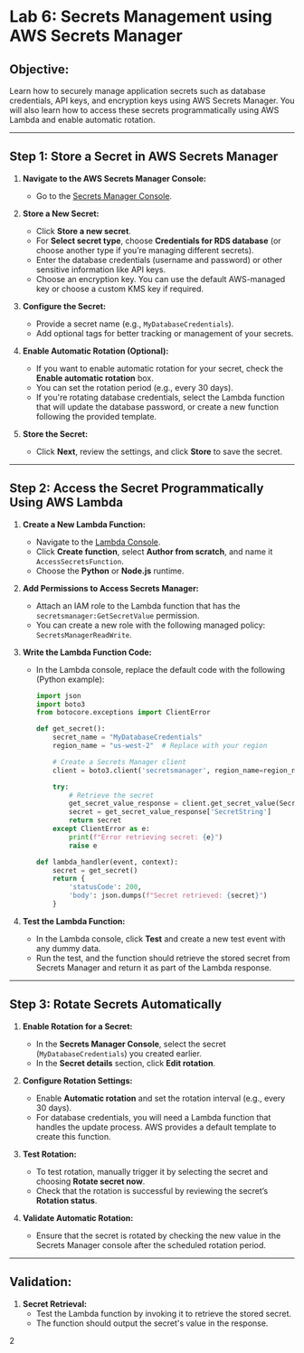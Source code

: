 # Lab 6: Secrets Management using AWS Secrets Manager

## Objective:
Learn how to securely manage application secrets such as database credentials, API keys, and encryption keys using AWS Secrets Manager. You will also learn how to access these secrets programmatically using AWS Lambda and enable automatic rotation.

---

## Step 1: Store a Secret in AWS Secrets Manager

1. **Navigate to the AWS Secrets Manager Console:**
   - Go to the [Secrets Manager Console](https://console.aws.amazon.com/secretsmanager).

2. **Store a New Secret:**
   - Click **Store a new secret**.
   - For **Select secret type**, choose **Credentials for RDS database** (or choose another type if you’re managing different secrets).
   - Enter the database credentials (username and password) or other sensitive information like API keys.
   - Choose an encryption key. You can use the default AWS-managed key or choose a custom KMS key if required.

3. **Configure the Secret:**
   - Provide a secret name (e.g., `MyDatabaseCredentials`).
   - Add optional tags for better tracking or management of your secrets.

4. **Enable Automatic Rotation (Optional):**
   - If you want to enable automatic rotation for your secret, check the **Enable automatic rotation** box.
   - You can set the rotation period (e.g., every 30 days).
   - If you're rotating database credentials, select the Lambda function that will update the database password, or create a new function following the provided template.

5. **Store the Secret:**
   - Click **Next**, review the settings, and click **Store** to save the secret.

---

## Step 2: Access the Secret Programmatically Using AWS Lambda

1. **Create a New Lambda Function:**
   - Navigate to the [Lambda Console](https://console.aws.amazon.com/lambda).
   - Click **Create function**, select **Author from scratch**, and name it `AccessSecretsFunction`.
   - Choose the **Python** or **Node.js** runtime.

2. **Add Permissions to Access Secrets Manager:**
   - Attach an IAM role to the Lambda function that has the `secretsmanager:GetSecretValue` permission.
   - You can create a new role with the following managed policy: `SecretsManagerReadWrite`.

3. **Write the Lambda Function Code:**
   - In the Lambda console, replace the default code with the following (Python example):

     ```python
     import json
     import boto3
     from botocore.exceptions import ClientError

     def get_secret():
         secret_name = "MyDatabaseCredentials"
         region_name = "us-west-2"  # Replace with your region

         # Create a Secrets Manager client
         client = boto3.client('secretsmanager', region_name=region_name)

         try:
             # Retrieve the secret
             get_secret_value_response = client.get_secret_value(SecretId=secret_name)
             secret = get_secret_value_response['SecretString']
             return secret
         except ClientError as e:
             print(f"Error retrieving secret: {e}")
             raise e

     def lambda_handler(event, context):
         secret = get_secret()
         return {
             'statusCode': 200,
             'body': json.dumps(f"Secret retrieved: {secret}")
         }
     ```

4. **Test the Lambda Function:**
   - In the Lambda console, click **Test** and create a new test event with any dummy data.
   - Run the test, and the function should retrieve the stored secret from Secrets Manager and return it as part of the Lambda response.

---

## Step 3: Rotate Secrets Automatically

1. **Enable Rotation for a Secret:**
   - In the **Secrets Manager Console**, select the secret (`MyDatabaseCredentials`) you created earlier.
   - In the **Secret details** section, click **Edit rotation**.

2. **Configure Rotation Settings:**
   - Enable **Automatic rotation** and set the rotation interval (e.g., every 30 days).
   - For database credentials, you will need a Lambda function that handles the update process. AWS provides a default template to create this function.

3. **Test Rotation:**
   - To test rotation, manually trigger it by selecting the secret and choosing **Rotate secret now**.
   - Check that the rotation is successful by reviewing the secret’s **Rotation status**.

4. **Validate Automatic Rotation:**
   - Ensure that the secret is rotated by checking the new value in the Secrets Manager console after the scheduled rotation period.

---

## Validation:

1. **Secret Retrieval:**
   - Test the Lambda function by invoking it to retrieve the stored secret.
   - The function should output the secret's value in the response.

2
